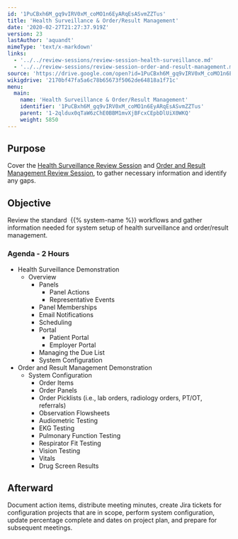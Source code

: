 ```yaml
---
id: '1PuCBxh6M_gq9vIRV0xM_coMO1n6EyARqEsASvmZZTus'
title: 'Health Surveillance & Order/Result Management'
date: '2020-02-27T21:27:37.919Z'
version: 23
lastAuthor: 'aquandt'
mimeType: 'text/x-markdown'
links:
  - '../../review-sessions/review-session-health-surveillance.md'
  - '../../review-sessions/review-session-order-and-result-management.md'
source: 'https://drive.google.com/open?id=1PuCBxh6M_gq9vIRV0xM_coMO1n6EyARqEsASvmZZTus'
wikigdrive: '2170bf47fa5a6c78b65673f5062de64818a1f71c'
menu:
  main:
    name: 'Health Surveillance & Order/Result Management'
    identifier: '1PuCBxh6M_gq9vIRV0xM_coMO1n6EyARqEsASvmZZTus'
    parent: '1-2qldux0qTaW6zChE0BBM1mvXjBFcxCEpbDlUiX0WKQ'
    weight: 5850
---
```

## Purpose  
  
Cover the [Health Surveillance Review Session](../../review-sessions/review-session-health-surveillance.md) and [Order and Result Management Review Session](../../review-sessions/review-session-order-and-result-management.md), to gather necessary information and identify any gaps.
  
## Objective  
  
Review the standard  {{% system-name %}} workflows and gather information needed for system setup of health surveillance and order/result management.
  
### Agenda - 2 Hours  

* Health Surveillance Demonstration
   * Overview
      * Panels
         * Panel Actions
         * Representative Events
      * Panel Memberships
      * Email Notifications
      * Scheduling
      * Portal
         * Patient Portal
         * Employer Portal
      * Managing the Due List
      * System Configuration
* Order and Result Management Demonstration
   * System Configuration
      * Order Items
      * Order Panels
      * Order Picklists (i.e., lab orders, radiology orders, PT/OT, referrals)
      * Observation Flowsheets
      * Audiometric Testing
      * EKG Testing
      * Pulmonary Function Testing
      * Respirator Fit Testing
      * Vision Testing
      * Vitals
      * Drug Screen Results
  
## Afterward  
  
Document action items, distribute meeting minutes, create Jira tickets for configuration projects that are in scope, perform system configuration, update percentage complete and dates on project plan, and prepare for subsequent meetings.
